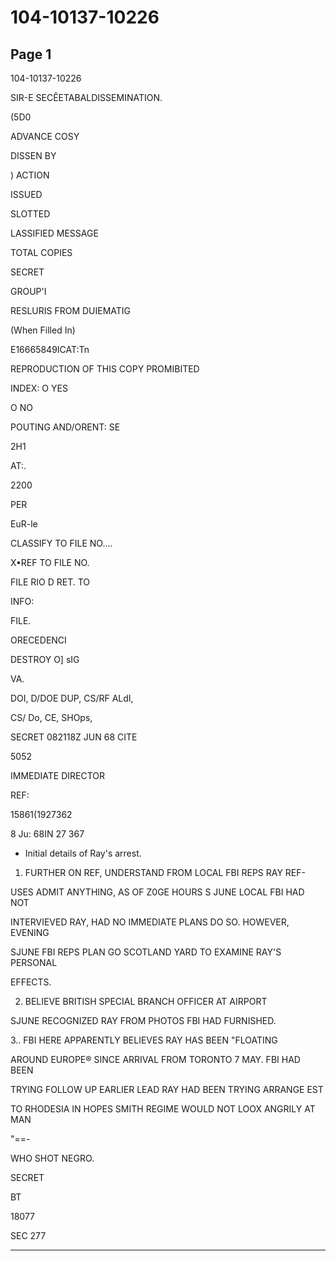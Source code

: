 # 104-10137-10226

## Page 1

104-10137-10226

SIR-E SECÊETABALDISSEMINATION.

(5D0

ADVANCE COSY

DISSEN BY

) ACTION

ISSUED

SLOTTED

LASSIFIED MESSAGE

TOTAL COPIES

SECRET

GROUP'I

RESLURIS FROM DUIEMATIG

(When Filled In)

E16665849ICAT:Tn

REPRODUCTION OF THIS COPY PROMIBITED

INDEX: O YES

O NO

POUTING AND/ORENT: SE

2H1

AT:.

2200

PER

EuR-le

CLASSIFY TO FILE NO....

X•REF TO FILE NO.

FILE RIO D RET. TO

INFO:

FILE.

ORECEDENCI

DESTROY O] sIG

VA.

DOI, D/DOE DUP, CS/RF ALdI,

CS/ Do, CE, SHOps,

SECRET 082118Z JUN 68 CITE

5052

IMMEDIATE DIRECTOR

REF:

15861(1927362

8 Ju: 68IN 27 367

* Initial details of Ray's arrest.

1. FURTHER ON REF, UNDERSTAND FROM LOCAL FBI REPS RAY REF-

USES ADMIT ANYTHING, AS OF Z0GE HOURS S JUNE LOCAL FBI HAD NOT

INTERVIEVED RAY, HAD NO IMMEDIATE PLANS DO SO. HOWEVER, EVENING

SJUNE FBI REPS PLAN GO SCOTLAND YARD TO EXAMINE RAY'S PERSONAL

EFFECTS.

2. BELIEVE BRITISH SPECIAL BRANCH OFFICER AT AIRPORT

SJUNE RECOGNIZED RAY FROM PHOTOS FBI HAD FURNISHED.

3.. FBI HERE APPARENTLY BELIEVES RAY HAS BEEN "FLOATING

AROUND EUROPE® SINCE ARRIVAL FROM TORONTO 7 MAY. FBI HAD BEEN

TRYING FOLLOW UP EARLIER LEAD RAY HAD BEEN TRYING ARRANGE EST

TO RHODESIA IN HOPES SMITH REGIME WOULD NOT LOOX ANGRILY AT MAN

"==-

WHO SHOT NEGRO.

SECRET

BT

18077

SEC 277

---

